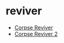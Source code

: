 # reviver

 * [Corpse Reviver](../index/c/corpse-reviver-235963.json)
 * [Corpse Reviver 2](../index/c/corpse-reviver-2.json)

